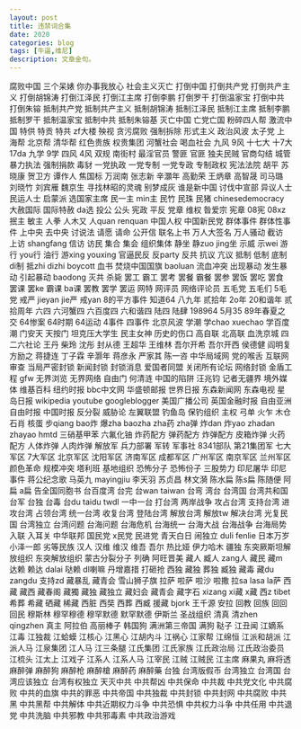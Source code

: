 ```yaml
---
layout: post
title: 违禁词合集
date: 2020
categories: blog
tags: [牛逼,维尼]
description: 文章金句。
---
```


腐败中国
三个呆婊
你办事我放心
社会主义灭亡
打倒中国
打倒共产党
打倒共产主义
打倒胡锦涛
打倒江泽民
打倒江主席
打倒李鹏
打倒罗干
打倒温家宝
打倒中共
打倒朱镕
抵制共产党
抵制共产主义
抵制胡锦涛
抵制江泽民
抵制江主席
抵制李鹏
抵制罗干
抵制温家宝
抵制中共
抵制朱镕基
灭亡中国
亡党亡国
粉碎四人帮
激流中国
特供
特贡
特共
zf大楼
殃视
贪污腐败
强制拆除
形式主义
政治风波
太子党
上海帮
北京帮
清华帮
红色贵族
权贵集团
河蟹社会
喝血社会
九风
9风
十七大
十7大
17da
九学
9学
四风
4风
双规
南街村
最淫官员
警匪
官匪
独夫民贼
官商勾结
城管暴力执法
强制捐款
毒豺
一党执政
一党专制
一党专政
专制政权
宪法法院
胡平
苏晓康
贺卫方
谭作人
焦国标
万润南
张志新
辛灝年
高勤荣
王炳章
高智晟
司马璐
刘晓竹
刘宾雁
魏京生
寻找林昭的灵魂
别梦成灰
谁是新中国
讨伐中宣部
异议人士
民运人士
启蒙派
选国家主席
民一主
min主
民竹
民珠
民猪
chinesedemocracy
大赦国际
国际特赦
da选
投公
公头
宪政
平反
党章
维权
昝爱宗
宪章
08宪
08xz
抿主
敏主
人拳
人木又
人quan
renquan
中国人权
中国新民党
群体事件
群体性事件
上中央
去中央
讨说法
请愿
请命
公开信
联名上书
万人大签名
万人骚动
截访
上访
shangfang
信访
访民
集合
集会
组织集体
静坐
静zuo
jing坐
示威
示wei
游行
you行
油行
游xing
youxing
官逼民反
反party
反共
抗议
亢议
抵制
低制
底制
di制
抵zhi
dizhi
boycott
血书
焚烧中国国旗
baoluan
流血冲突
出现暴动
发生暴动
引起暴动
baodong
灭共
杀毙
罢工
霸工
罢考
罢餐
霸餐
罢参
罢饭
罢吃
罢食
罢课
罢ke
霸课
ba课
罢教
罢学
罢运
网特
网评员
网络评论员
五毛党
五毛们
5毛党
戒严
jieyan
jie严
戒yan
8的平方事件
知道64
八九年
贰拾年
2o年
20和谐年
贰拾周年
六四
六河蟹四
六百度四
六和谐四
陆四
陆肆
198964
5月35
89年春夏之交
64惨案
64时期
64运动
4事件
四事件
北京风波
学潮
学chao
xuechao
学百度潮
门安天
天按门
坦克压大学生
民主女神
历史的伤口
高自联
北高联
血洗京城
四二六社论
王丹
柴玲
沈彤
封从德
王超华
王维林
吾尔开希
吾尔开西
侯德健
阎明复
方励之
蒋捷连
丁子霖
辛灏年
蒋彦永
严家其
陈一咨
中华局域网
党的喉舌
互联网审查
当局严密封锁
新闻封锁
封锁消息
爱国者同盟
关闭所有论坛
网络封锁
金盾工程
gfw
无界浏览
无界网络
自由门
何清涟
中国的陷阱
汪兆钧
记者无疆界
境外媒体
维基百科
纽约时报
bbc中文网
华盛顿邮报
世界日报
东森新闻网
东森电视
星岛日报
wikipedia
youtube
googleblogger
美国广播公司
英国金融时报
自由亚洲
自由时报
中国时报
反分裂
威胁论
左翼联盟
钓鱼岛
保钓组织
主权
弓单
火乍
木仓
石肖
核蛋
步qiang
bao炸
爆zha
baozha
zha药
zha弹
炸dan
炸yao
zhadan
zhayao
hmtd
三硝基甲苯
六氟化铀
炸药配方
弹药配方
炸弹配方
皮箱炸弹
火药配方
人体炸弹
人肉炸弹
解放军
兵力部署
军转
军事社
8341部队
第21集团军
七大军区
7大军区
北京军区
沈阳军区
济南军区
成都军区
广州军区
南京军区
兰州军区
颜色革命
规模冲突
塔利班
基地组织
恐怖分子
恐怖份子
三股势力
印尼屠华
印尼事件
蒋公纪念歌
马英九
mayingjiu
李天羽
苏贞昌
林文漪
陈水扁
陈s扁
陈随便
阿扁
a扁
告全国同胞书
台百度湾
台完
台wan
taiwan
台弯
湾台
台湾国
台湾共和国
台军
台独
台毒
台du
taidu
twdl
一中一台
打台湾
两岸战争
攻占台湾
支持台湾
进攻台湾
占领台湾
统一台湾
收复台湾
登陆台湾
解放台湾
解放tw
解决台湾
光复民国
台湾独立
台湾问题
台海问题
台海危机
台海统一
台海大战
台海战争
台海局势
入联
入耳关
中华联邦
国民党
x民党
民进党
青天白日
闹独立
duli
fenlie
日本万岁
小泽一郎
劣等民族
汉人
汉维
维汉
维吾
吾尔
热比娅
伊力哈木
疆独
东突厥斯坦解放组织
东突解放组织
蒙古分裂分子
列确
阿旺晋美
藏人
臧人
zang人
藏民
藏m
达赖
赖达
dalai
哒赖
dl喇嘛
丹增嘉措
打砸抢
西独
藏独
葬独
臧独
藏毒
藏du
zangdu
支持zd
藏暴乱
藏青会
雪山狮子旗
拉萨
啦萨
啦沙
啦撒
拉sa
lasa
la萨
西藏
藏西
藏春阁
藏獨
藏独
藏独立
藏妇会
藏青会
藏字石
xizang
xi藏
x藏
西z
tibet
希葬
希藏
硒藏
稀藏
西脏
西奘
西葬
西臧
援藏
bjork
王千源
安拉
回教
回族
回回
回民
穆斯林
穆罕穆德
穆罕默德
默罕默德
伊斯兰
圣战组织
清真
清zhen
qingzhen
真主
阿拉伯
高丽棒子
韩国狗
满洲第三帝国
满狗
鞑子
江丑闻
江嫡系
江毒
江独裁
江蛤蟆
江核心
江黑心
江胡内斗
江祸心
江家帮
江绵恒
江派和胡派
江派人马
江泉集团
江人马
江三条腿
江氏集团
江氏家族
江氏政治局
江氏政治委员
江梳头
江太上
江戏子
江系人
江系人马
江宰民
江贼
江贼民
江主席
麻果丸
麻将透
麻醉弹
麻醉狗
麻醉枪
麻醉槍
麻醉药
麻醉藥
台独
台湾版假币
台湾独立
台湾国
台湾应该独立
台湾有权独立
天灭中共
中共帮凶
中共保命
中共裁
中共党文化
中共腐败
中共的血旗
中共的罪恶
中共帝国
中共独裁
中共封锁
中共封网
中共腐败
中共黑
中共黑帮
中共解体
中共近期权力斗争
中共恐惧
中共权力斗争
中共任用
中共退党
中共洗脑
中共邪教
中共邪毒素
中共政治游戏
